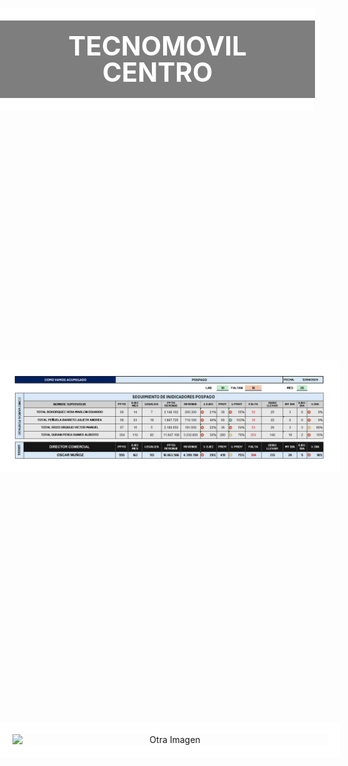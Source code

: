 
<html lang="es">
<head>
<meta charset="UTF-8">
<meta name="viewport" content="width=device-width, initial-scale=1.0">
<title>Imagen con Fondo, Margen y Título</title>
<style>
    body {
        margin: 0;
        padding: 0;
        background-image: url('fondo.jpg');
        background-size: cover;
        background-repeat: no-repeat;
        background-attachment: fixed;
    }
    .contenedor-titulo {
        text-align: center;
        margin-top: 10vh; /* Ajusta la posición vertical del título */
        padding: 20px; /* Añadimos más espacio alrededor del título */
        background-color: rgba(0, 0, 0, 0.5); /* Fondo semitransparente */
        border-top: 20px solid white; /* Separador arriba del título */
        border-bottom: 20px solid white; /* Separador abajo del título */
    }
    h1 {
        font-size: 3em; /* Tamaño del título aumentado */
        color: white; /* Color del texto */
        margin: 0; /* Eliminamos el margen predeterminado del título */
        line-height: 1; /* Ajustamos la altura de línea a 1 para eliminar cualquier espacio adicional */
    }
    .contenedor-imagen {
        text-align: center;
        margin-top: 10vh; /* Ajusta la posición vertical de la imagen */
        position: relative; /* Hacemos que el contenedor de la imagen sea relativo para posicionar el separador */
    }
    .contenedor-imagen img {
        width: calc(100% - 0px); /* Reducimos la anchura de la imagen en 80px (40px de margen a cada lado) */
        height: auto;
        margin: 10px auto; /* Añadimos más margen a la imagen y centramos horizontalmente */
        border-left: 20px solid white; /* Separador a la izquierda de la imagen */
        border-right: 20px solid white; /* Separador a la derecha de la imagen */
        border-top: 20px solid white; /* Separador arriba de la imagen */
        border-bottom: 20px solid white; /* Separador abajo de la imagen */
        display: block; /* Para que los márgenes automáticos funcionen correctamente */
    }
</style>
</head>
<body>
    <div class="contenedor-titulo">
        <h1>TECNOMOVIL CENTRO</h1>
    </div>
    <div class="contenedor-imagen">
        <img src="pos1204.jpeg" alt="Imagen CV 1004">
    </div>
    <div class="contenedor-imagen">
        <img src="cv124.jpg" alt="Otra Imagen">
    </div>
</body>
</html>
